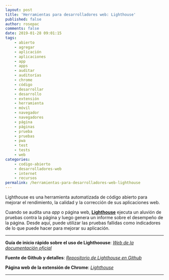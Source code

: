 ```yaml
---
layout: post
title: 'Herramientas para desarrolladores web: Lighthouse'
published: false
author: rosepac
comments: false
date: 2019-01-28 09:01:15
tags:
    - abierto
    - agregar
    - aplicación
    - aplicaciones
    - app
    - apps
    - auditar
    - auditorías
    - chrome
    - código
    - desarrollar
    - desarrollo
    - extensión
    - herramienta
    - móvil
    - navegador
    - navegadores
    - página
    - páginas
    - prueba
    - pruebas
    - pwa
    - test
    - tests
    - web
categories:
    - codigo-abierto
    - desarrolladores-web
    - internet
    - recursos
permalink: /herramientas-para-desarrolladores-web-lighthouse
---
```

Lighthouse es una herramienta automatizada de código abierto para mejorar el rendimiento, la calidad y la corrección de sus aplicaciones web. 

Cuando se audita una _app_ o página web, **[Lighthouse][1]** ejecuta un aluvión de pruebas contra la página y luego genera un informe sobre el desempeño de la página. Desde aquí, puede utilizar las pruebas fallidas como indicadores de lo que puede hacer para mejorar su aplicación.

* * *

**Guía de inicio rápido sobre el uso de Lighthoouse**: _[Web de la documentación oficial][2]_ 
  
**Fuente de Github y detalles**: _[Repositorio de Lighthouse en Github][3]_
  
**Página web de la extensión de Chrome**: _[Lighthouse][1]_

* * *

 [1]: https://kutt.it/lighthouse
 [2]: https://kutt.it/lighthousedoc
 [3]: https://kutt.it/lighthousegithub
